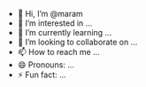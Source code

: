 - 👋 Hi, I’m @maram
- 👀 I’m interested in ...
- 🌱 I’m currently learning ...
- 💞️ I’m looking to collaborate on ...
- 📫 How to reach me ...
- 😄 Pronouns: ...
- ⚡ Fun fact: ...

<!---
maramaachouri/maramaachouri is a ✨ special ✨ repository because its `README.md` (this file) appears on your GitHub profile.
You can click the Preview link to take a look at your changes.
--->

